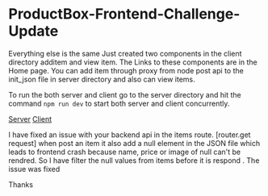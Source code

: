 # ProductBox-Frontend-Challenge-Update
Everything else is the same Just created two components in the client directory additem and view item. The Links to these components are in the Home page. You can add item through proxy from node post api to the init_json file in server directory and also can view items.

To run the both server and client go to the server directory and hit the command `npm run dev` to start both server and client concurrently.

[Server](localhost:3001) [Client](localhost:3000)

I have fixed an issue with your backend api in the items route. [router.get request] when post an item it also add a null element in the JSON file which leads to frontend crash because name, price or image of null can't be rendred. So I have filter the null values from items before it is respond . The issue was fixed

Thanks
